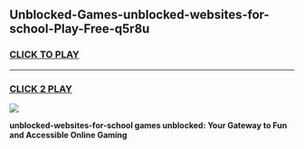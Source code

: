 
## Unblocked-Games-unblocked-websites-for-school-Play-Free-q5r8u
<h3>
<a href="https://premium76.site?title=unblocked-websites-for-school&ref=10A">CLICK TO PLAY</a></h3>
<hr>

<h3>
<a href="https://premium76.site?title=unblocked-websites-for-school&ref=10A">CLICK 2 PLAY</a>
  
</h3>

<a href="https://premium76.site?title=unblocked-websites-for-school&ref=10A"><img src="https://clearcache.store/games.png"></a>


**unblocked-websites-for-school games unblocked: Your Gateway to Fun and Accessible Online Gaming**
